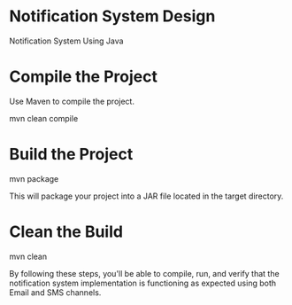 # Notification System Design
Notification System Using Java
# Compile the Project 
Use Maven to compile the project.

mvn clean compile
# Build the Project
mvn package

This will package your project into a JAR file located in the target directory.
# Clean the Build
mvn clean

By following these steps, you'll be able to compile, run, and verify that the notification system implementation is functioning as expected using both Email and SMS channels.
